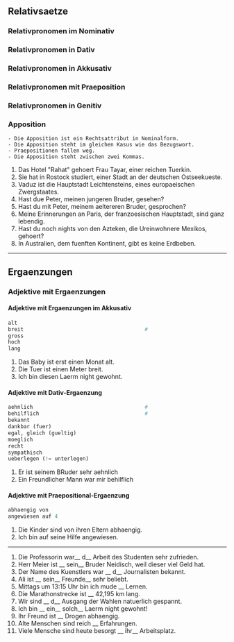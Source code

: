 ## Relativsaetze
### Relativpronomen im Nominativ
### Relativpronomen in Dativ
### Relativpronomen in Akkusativ
### Relativpronomen mit Praeposition
### Relativpronomen in Genitiv
### Apposition
```
- Die Apposition ist ein Rechtsattribut in Nominalform.
- Die Apposition steht im gleichen Kasus wie das Bezugswort.
- Praepositionen fallen weg.
- Die Apposition steht zwischen zwei Kommas.
```
1. Das Hotel "Rahat" gehoert Frau Tayar, einer reichen Tuerkin.
1. Sie hat in Rostock studiert, einer Stadt an der deutschen Ostseekueste.
1. Vaduz ist die Hauptstadt Leichtensteins, eines europaeischen Zwergstaates. 
1. Hast due Peter, meinen jungeren Bruder, gesehen?
1. Hast du mit Peter, meinem aeltereren Bruder, gesprochen?
1. Meine Erinnerungen an Paris, der franzoesischen Hauptstadt, sind ganz lebendig.
1. Hast du noch nights von den Azteken, die Ureinwohnere Mexikos, gehoert?
1. In Australien, dem fuenften Kontinent, gibt es keine Erdbeben.
---
## Ergaenzungen
### Adjektive mit Ergaenzungen
#### Adjektive mit Ergaenzungen im Akkusativ
```bash
alt 
breit                                       #
gross
hoch
lang
```
1. Das Baby ist erst einen Monat alt.
1. Die Tuer ist einen Meter breit.
1. Ich bin diesen Laerm night gewohnt.
#### Adjektive mit Dativ-Ergaenzung
```py
aehnlich                                    #
behilflich                                  #
bekannt                                     
dankbar (fuer)
egal, gleich (gueltig)
moeglich
recht
sympathisch
ueberlegen (!= unterlegen)
```
1. Er ist seinem BRuder sehr aehnlich
1. Ein Freundlicher Mann war mir behilflich
#### Adjektive mit Praepositional-Ergaenzung
```py
abhaengig von
angewiesen auf 4
```
1. Die Kinder sind von ihren Eltern abhaengig.
1. Ich bin auf seine Hilfe angewiesen.

---
1. Die Professorin war__  d__ Arbeit des Studenten sehr zufrieden.
1. Herr Meier ist __ sein__ Bruder Neidisch, weil dieser viel Geld hat.
1. Der Name des Kuenstlers war __ d__ Journalisten bekannt.
1. Ali ist __ sein__ Freunde__ sehr beliebt.
1. Mittags um 13:15 Uhr bin ich mude __ Lernen.
1. Die Marathonstrecke ist __ 42,195 km lang.
1. Wir sind __ d__ Ausgang der Wahlen natuerlich gespannt.
1. Ich bin __ ein__ solch__ Laerm night gewohnt!
1. Ihr Freund ist __ Drogen abhaengig.
1. Alte Menschen sind reich __ Erfahrungen.
1. Viele Mensche sind heute besorgt __ ihr__ Arbeitsplatz.